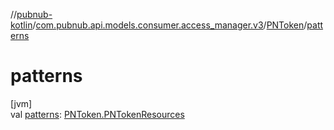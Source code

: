 //[pubnub-kotlin](../../../index.md)/[com.pubnub.api.models.consumer.access_manager.v3](../index.md)/[PNToken](index.md)/[patterns](patterns.md)

# patterns

[jvm]\
val [patterns](patterns.md): [PNToken.PNTokenResources](-p-n-token-resources/index.md)
